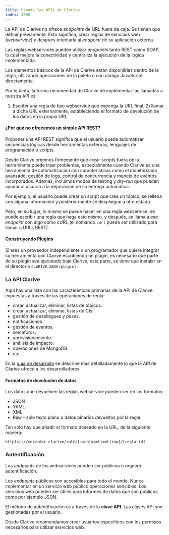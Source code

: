 ```yaml
---
title: Usando las APIs de Clarive
index: 4000
---
```


La API de Clarive no ofrece *endpoints* de URL fuera de caja. Se tienen que
definir previamente. Esto significa, crear reglas de servicios web
(*webservice*) y después orientarla al *endpoint* de su aplicación externa.

Las reglas webservices pueden utilizar *endpoints* tanto REST como SOAP, lo
cual mejora la conectividad y centraliza la ejecución de la lógica
implementada.

Los elementos básicos de la API de Clarive están disponibles dentro de la
regla, utilizando operaciones de la paleta o con código JavaScript
directamente.


Por lo tanto, la forma recomendad de Clarive de implementar las llamadas a
nuestra API es:

1) Escribir una regla de tipo webservice que exponga la URL final.  2) llamar a
dicha URL externamente, estableciendo el formato de devolución de los datos en
la propia URL.


#### ¿Por qué no ofrecemos un simple API REST?

Proponer una API REST significa que el usuario puede automatizar secuencias
lógicas desde herramientas externas, lenguajes de programación o scripts.

Desde Clarive creemos firmemente que crear scripts fuera de la herramienta
puede traer problemas, especialmente cuando Clarive es una herramienta de
automatización con características como el monitorizado avanzado, gestión de
logs, control de concurrencia y manejo de eventos incorporados. Además,
incluimos modos de testing y *dry-run* que pueden ayudar al usuario a la
depuración de su entrega automática.

Por ejemplo, el usuario puede crear un script que crea un tópico, se rellena
con alguna información y posteriormente se despliegue a otro estado.

Pero, en su lugar, lo mismo se puede hacer en una regla webservice, se puede
escribir una regla que haga esto mismo, y después, se llama a ese *endpoint*
con algo como cURL (el comando `curl` puede ser utilizado para llamar a URLs
REST).


#### Construyendo Plugins

Si eres un proveedor independiente o un programador que quiere integrar su
herramienta con Clarive escribiendo un plugin, es necesario que parte de su
plugin sea ejecutado bajo Clarive, esta parte, se tiene que instalar en el
directorio `CLARIVE_BASE/plugins`.

### La API Clarive

Aquí hay una lista con las características primarias de la API de Clarive
expuestas a través de las operaciones de regla:

- crear, actualizar, eliminar, listas de tópicos.
- crear, actualizar, eliminar, listas de CIs.
- gestión de despliegues y pases.
- notificaciones.
- gestión de eventos.
- semáforos.
- aprovisionamiento.
- análisis de impacto.
- operaciones de MongoDB.
- etc.

En la [guía de desarrollo](devel/intro) se describe mas detalladamente lo que
la API de Clarive ofrece a los desarrolladores.


#### Formatos de devolución de datos

Los datos que devuelven las reglas webservice pueden ser en los formatos:

- JSON
- YAML
- XML
- Raw - solo texto plano o datos binarios devueltos por la regla.

Tan solo hay que añadir el formato deseado en la URL, de la siguiente manera:

    http(s)://servidor-clarive/rule/[json|yaml|xml|raw]/[regla-id]

### Autentificación

Los *endpoints* de los webservices pueden ser públicos o requerir
autentificación.

Los *endpoints* públicos son accesibles para todo el mundo. Nunca implementar
en un servicio web público operaciones sensibles. Los servicios web pueden ser
útiles para informes de datos que son públicos como por ejemplo JSON.

El método de autentificación es a través de la **clave API**. Las claves API
son gestionadas por el usuario.

Desde Clarive recomendamos crear usuarios específicos con los permisos
necesarios para utilizar servicios web.
